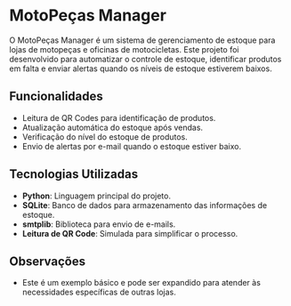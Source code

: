 # MotoPeças Manager

O MotoPeças Manager é um sistema de gerenciamento de estoque para lojas de motopeças e oficinas de motocicletas. Este projeto foi desenvolvido para automatizar o controle de estoque, identificar produtos em falta e enviar alertas quando os níveis de estoque estiverem baixos.

## Funcionalidades
- Leitura de QR Codes para identificação de produtos.
- Atualização automática do estoque após vendas.
- Verificação do nível do estoque de produtos.
- Envio de alertas por e-mail quando o estoque estiver baixo.

## Tecnologias Utilizadas
- **Python**: Linguagem principal do projeto.
- **SQLite**: Banco de dados para armazenamento das informações de estoque.
- **smtplib**: Biblioteca para envio de e-mails.
- **Leitura de QR Code**: Simulada para simplificar o processo.

## Observações
- Este é um exemplo básico e pode ser expandido para atender às necessidades específicas de outras lojas.
